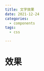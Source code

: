 ```yaml
---
title: 文字效果
date: 2021-12-24 
categories: 
  - components
tags: 
  - css

---
```

# 效果
<div>
    <ytText text='有人时机未到'></ytText>
    <div></div>
    <ytText text='有人天命加身'></ytText>
</div>